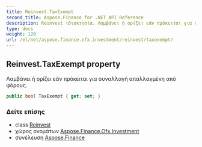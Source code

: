 ```yaml
---
title: Reinvest.TaxExempt
second_title: Aspose.Finance for .NET API Reference
description: Reinvest ιδιοκτησία. Λαμβάνει ή ορίζει εάν πρόκειται για συναλλαγή απαλλαγμένη από φόρους.
type: docs
weight: 120
url: /el/net/aspose.finance.ofx.investment/reinvest/taxexempt/
---
```

## Reinvest.TaxExempt property

Λαμβάνει ή ορίζει εάν πρόκειται για συναλλαγή απαλλαγμένη από φόρους.

```csharp
public bool TaxExempt { get; set; }
```

### Δείτε επίσης

* class [Reinvest](../)
* χώρος ονομάτων [Aspose.Finance.Ofx.Investment](../../reinvest/)
* συνέλευση [Aspose.Finance](../../../)


